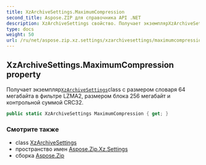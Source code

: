 ```yaml
---
title: XzArchiveSettings.MaximumCompression
second_title: Aspose.ZIP для справочника API .NET
description: XzArchiveSettings свойство. Получает экземплярXzArchiveSettingsclass с размером словаря 64 мегабайта в фильтре LZMA2 размером блока 256 мегабайт и контрольной суммой CRC32.
type: docs
weight: 50
url: /ru/net/aspose.zip.xz.settings/xzarchivesettings/maximumcompression/
---
```

## XzArchiveSettings.MaximumCompression property

Получает экземпляр[`XzArchiveSettings`](../)class с размером словаря 64 мегабайта в фильтре LZMA2, размером блока 256 мегабайт и контрольной суммой CRC32.

```csharp
public static XzArchiveSettings MaximumCompression { get; }
```

### Смотрите также

* class [XzArchiveSettings](../)
* пространство имен [Aspose.Zip.Xz.Settings](../../xzarchivesettings/)
* сборка [Aspose.Zip](../../../)


